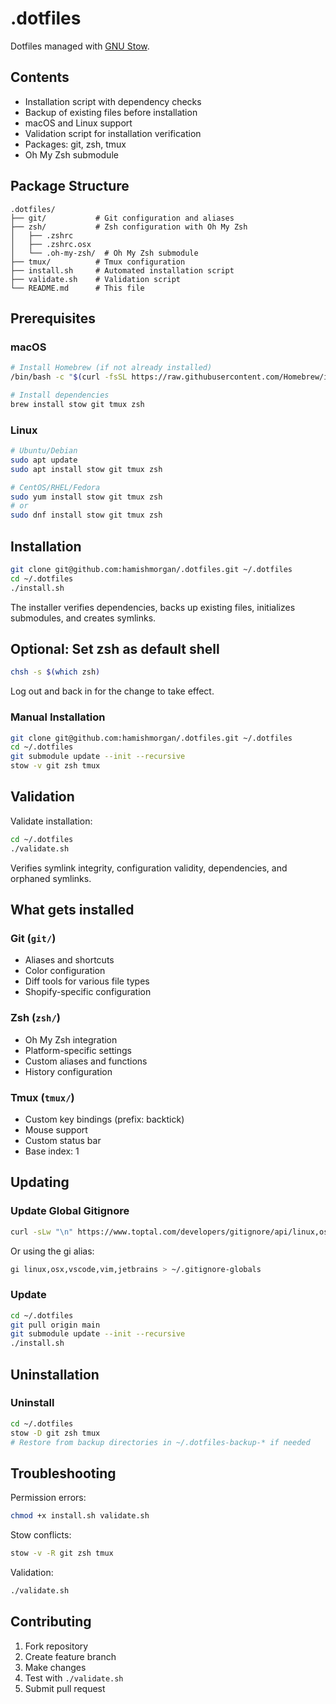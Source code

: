 # .dotfiles

Dotfiles managed with [GNU Stow](https://www.gnu.org/software/stow/).

## Contents

- Installation script with dependency checks
- Backup of existing files before installation
- macOS and Linux support
- Validation script for installation verification
- Packages: git, zsh, tmux
- Oh My Zsh submodule

## Package Structure

```
.dotfiles/
├── git/           # Git configuration and aliases
├── zsh/           # Zsh configuration with Oh My Zsh
│   ├── .zshrc
│   ├── .zshrc.osx
│   └── .oh-my-zsh/  # Oh My Zsh submodule
├── tmux/          # Tmux configuration
├── install.sh     # Automated installation script
├── validate.sh    # Validation script
└── README.md      # This file
```

## Prerequisites

### macOS
```bash
# Install Homebrew (if not already installed)
/bin/bash -c "$(curl -fsSL https://raw.githubusercontent.com/Homebrew/install/HEAD/install.sh)"

# Install dependencies
brew install stow git tmux zsh
```

### Linux
```bash
# Ubuntu/Debian
sudo apt update
sudo apt install stow git tmux zsh

# CentOS/RHEL/Fedora
sudo yum install stow git tmux zsh
# or
sudo dnf install stow git tmux zsh
```

## Installation

```bash
git clone git@github.com:hamishmorgan/.dotfiles.git ~/.dotfiles
cd ~/.dotfiles
./install.sh
```

The installer verifies dependencies, backs up existing files, initializes submodules, and creates symlinks.

## Optional: Set zsh as default shell

```bash
chsh -s $(which zsh)
```

Log out and back in for the change to take effect.

### Manual Installation

```bash
git clone git@github.com:hamishmorgan/.dotfiles.git ~/.dotfiles
cd ~/.dotfiles
git submodule update --init --recursive
stow -v git zsh tmux
```

## Validation

Validate installation:

```bash
cd ~/.dotfiles
./validate.sh
```

Verifies symlink integrity, configuration validity, dependencies, and orphaned symlinks.

## What gets installed

### Git (`git/`)
- Aliases and shortcuts
- Color configuration
- Diff tools for various file types
- Shopify-specific configuration

### Zsh (`zsh/`)
- Oh My Zsh integration
- Platform-specific settings
- Custom aliases and functions
- History configuration

### Tmux (`tmux/`)
- Custom key bindings (prefix: backtick)
- Mouse support
- Custom status bar
- Base index: 1

## Updating

### Update Global Gitignore

```bash
curl -sLw "\n" https://www.toptal.com/developers/gitignore/api/linux,osx,vscode,vim,jetbrains > ~/.gitignore-globals
```

Or using the gi alias:
```bash
gi linux,osx,vscode,vim,jetbrains > ~/.gitignore-globals
```

### Update

```bash
cd ~/.dotfiles
git pull origin main
git submodule update --init --recursive
./install.sh
```

## Uninstallation

### Uninstall

```bash
cd ~/.dotfiles
stow -D git zsh tmux
# Restore from backup directories in ~/.dotfiles-backup-* if needed
```

## Troubleshooting

Permission errors:
```bash
chmod +x install.sh validate.sh
```

Stow conflicts:
```bash
stow -v -R git zsh tmux
```

Validation:
```bash
./validate.sh
```

## Contributing

1. Fork repository
2. Create feature branch
3. Make changes
4. Test with `./validate.sh`
5. Submit pull request
